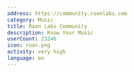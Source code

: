 ```yaml
---
address: https://community.roonlabs.com
category: Music
title: Roon Labs Community
description: Know Your Music
userCount: 23246
icon: roon.png
activity: very high
language: en
---
```

